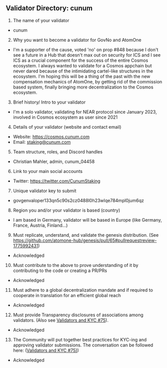 ## Validator Directory: cunum

1) The name of your validator

- cunum

2) Why you want to become a validator for GovNo and AtomOne

- I'm a supporter of the cause, voted 'no' on prop #848 because I don't see a future in a Hub that doesn't max out on security for ICS and I see ICS as a crucial component for the success of the entire Cosmos ecosystem. I always wanted to validate for a Cosmos appchain but never dared because of the intimidating cartel-like structures in the ecosystem. I'm hoping this will be a thing of the past with the new compensation mechanics of AtomOne, by getting rid of the commission based system, finally bringing more decentralization to the Cosmos ecosystem.

3) Brief history/ Intro to your validator

- I'm a solo validator, validating for NEAR protocol since January 2023, involved in Cosmos ecosystem as user since 2021

4) Details of your validator (website and contact email)

- Website: https://cosmos.cunum.com
- Email: staking@cunum.com

5) Team structure, roles, and Discord handles

- Christian Mahler, admin, cunum_04458

6) Link to your main social accounts

- Twitter: https://twitter.com/CunumStaking

7) Unique validator key to submit

- govgenvaloper133qn5c90s2cz0488l0h23wlqe784mpl0jum6qz

8) Region you and/or your validator is based (country)

- I am based in Germany, validator will be based in Europe (like Germany, France, Austria, Finland...)

9) Must replicate, understand, and validate the genesis distribution. (See https://github.com/atomone-hub/genesis/pull/65#pullrequestreview-1775992431)

- Acknowledged

10) Must contribute to the above to prove understanding of it by contributing to the code or creating a PR/PRs

- Acknowledged

11) Must adhere to a global decentralization mandate and if required to cooperate in translation for an efficient global reach

- Acknowledged

12) Must provide Transparency disclosures of associations among validators. (Also see [Validators and KYC #75](https://github.com/atomone-hub/genesis/issues/75#issue-2034573094)).

- Acknowledged

13) The Community will put together best practices for KYC-ing and approving validator submissions. The conversation can be followed here: ([Validators and KYC #75)](https://github.com/atomone-hub/genesis/issues/75#issue-2034573094))

- Acknowledged